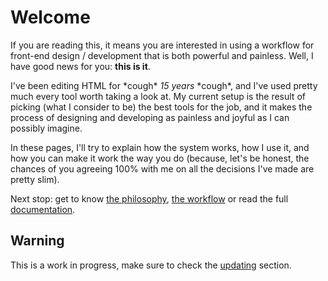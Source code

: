 # Welcome

If you are reading this, it means you are interested in using a workflow for front-end design / development that is both powerful and painless. Well, I have good news for you: **this is it**.

I've been editing HTML for \*cough\* *15 years* \*cough\*, and I've used pretty much every tool worth taking a look at. My current setup is the result of picking (what I consider to be) the best tools for the job, and it makes the process of designing and developing as painless and joyful as I can possibly imagine.

In these pages, I'll try to explain how the system works, how I use it, and how you can make it work the way you do (because, let's be honest, the chances of you agreeing 100% with me on all the decisions I've made are pretty slim).

Next stop: get to know [the philosophy](/philosophy), [the workflow](/workflow) or read the full [documentation](/docs).


## Warning

This is a work in progress, make sure to check the [updating](/updating) section.
